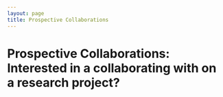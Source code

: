 ```yaml
---
layout: page
title: Prospective Collaborations
---
```


# Prospective Collaborations: Interested in a collaborating with on a research project?